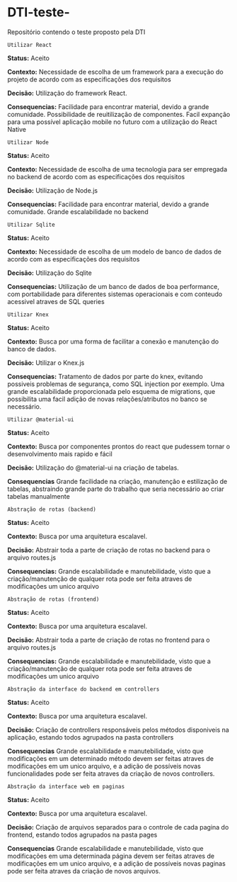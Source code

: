 # DTI-teste-
Repositório contendo o teste proposto pela DTI

	Utilizar React
	
**Status:**
Aceito

**Contexto:**
Necessidade de escolha de um framework para a execução do projeto de acordo com as especificações dos requisitos

**Decisão:**
Utilização do framework React.

**Consequencias:**
Facilidade para encontrar material, devido a grande comunidade. Possibilidade de reuitilização de componentes. Facil expanção para uma possível aplicação mobile no futuro com a utilização do React Native

	Utilizar Node

**Status:**
Aceito

**Contexto:**
Necessidade de escolha de uma tecnologia para ser empregada no backend de acordo com as especificações dos requisitos

**Decisão:**
Utilização de Node.js

**Consequencias:**
Facilidade para encontrar material, devido a grande comunidade. Grande escalabilidade no backend

	Utilizar Sqlite

**Status:**
Aceito

**Contexto:**
Necessidade de escolha de um modelo de banco de dados de acordo com as especificações dos requisitos

**Decisão:**
Utilização do Sqlite

**Consequencias:**
Utilização de um banco de dados de boa performance, com portabilidade para diferentes sistemas operacionais e com conteudo acessivel atraves de SQL queries

	Utilizar Knex

**Status:**
Aceito

**Contexto:**
Busca por uma forma de facilitar a conexão e manutenção do banco de dados.

**Decisão:**
Utilizar o Knex.js

**Consequencias:**
Tratamento de dados por parte do knex, evitando possiveis problemas de segurança, como SQL injection por exemplo. Uma grande escalabilidade proporcionada pelo esquema de migrations, que possibilita uma facil adição de novas relações/atributos no banco se necessário.

	Utilizar @material-ui

**Status:**
Aceito

**Contexto:**
Busca por componentes prontos do react que pudessem tornar o desenvolvimento mais rapido e fácil

**Decisão:**
Utilização do @material-ui na criação de tabelas.

**Consequencias**
Grande facilidade na criação, manutenção e estilização de tabelas, abstraindo grande parte do trabalho que seria necessário ao criar tabelas manualmente

	Abstração de rotas (backend)

**Status:**
Aceito

**Contexto:**
Busca por uma arquitetura escalavel.

**Decisão:**
Abstrair toda a parte de criação de rotas no backend para o arquivo routes.js

**Consequencias:**
Grande escalabilidade e manutebilidade, visto que a criação/manutenção de qualquer rota pode ser feita atraves de modificações um unico arquivo

	Abstração de rotas (frontend)

**Status:**
Aceito

**Contexto:**
Busca por uma arquitetura escalavel.

**Decisão:**
Abstrair toda a parte de criação de rotas no frontend para o arquivo routes.js

**Consequencias:**
Grande escalabilidade e manutebilidade, visto que a criação/manutenção de qualquer rota pode ser feita atraves de modificações um unico arquivo

	Abstração da interface do backend em controllers

**Status:**
Aceito

**Contexto:**
Busca por uma arquitetura escalavel.

**Decisão:**
Criação de controllers responsáveis pelos métodos disponiveis na aplicação, estando todos agrupados na pasta controllers

**Consequencias**
Grande escalabilidade e manutebilidade, visto que modificações em um determinado método devem ser feitas atraves de modificações em um unico arquivo, e a adição de possíveis novas funcionalidades pode ser feita atraves da criação de novos controllers.

	Abstração da interface web em paginas

**Status:**
Aceito

**Contexto:**
Busca por uma arquitetura escalavel.

**Decisão:**
Criação de arquivos separados para o controle de cada pagina do frontend, estando todos agrupados na pasta pages

**Consequencias**
Grande escalabilidade e manutebilidade, visto que modificações em uma determinada página devem ser feitas atraves de modificações em um unico arquivo, e a adição de possíveis novas paginas pode ser feita atraves da criação de novos arquivos.
